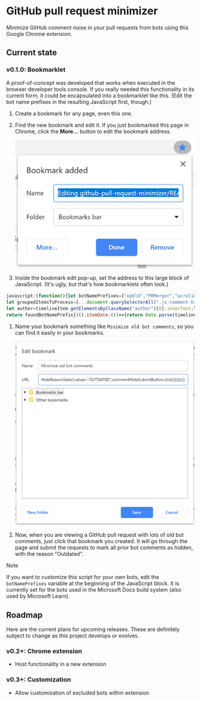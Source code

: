 # GitHub pull request minimizer

Minimize GitHub comment noise in your pull requests from bots using this Google Chrome extension.

## Current state

### v0.1.0: Bookmarklet

A proof-of-concept was developed that works when executed in the browser developer tools console. If you really needed this functionality in its current form, it could be encapsulated into a bookmarklet like this. (Edit the bot name prefixes in the resulting JavaScript first, though.)

1. Create a bookmark for any page, even this one.
1. Find the new bookmark and edit it. If you just bookmarked this page in Chrome, click the **More...** button to edit the bookmark address.

    ![Screenshot of the initial bookmark addition pop-up in Windows Chrome](.\media\new-bookmark-windows-chrome.png)

1. Inside the bookmark edit pop-up, set the address to this large block of JavaScript. (It's ugly, but that's how bookmarklets often look.)

```js
javascript:(function(){let botNamePrefixes=["opbld","PRMerger","acrolinxatmsft"];if(!Array.prototype.groupBy){Array.prototype.groupBy=function(keyDefiner){return this.reduce(function(store,item){let key=keyDefiner(item);let value=store[key]||[];store[key]=value.concat([item]);return store},{})}}
let groupedItemsToProcess=[...document.querySelectorAll(".js-comment-hide-button")].map((button)=>{let timelineItem=button.closest(".js-timeline-item");return{timelineItem:timelineItem,commentHideButton:button,foundAuthorPrefix:(()=>{let isTimelineItemAlreadyHidden=[...timelineItem.getElementsByClassName("minimized-comment")].some(element=>element.offsetWidth>0&&element.offsetHeight>0);if(isTimelineItemAlreadyHidden){return null}
let author=timelineItem.getElementsByClassName("author")[0].innerText;let foundBotNamePrefix=botNamePrefixes.find(botNamePrefix=>author.startsWith(botNamePrefix));if(!foundBotNamePrefix){return null}
return foundBotNamePrefix})(),itemDate:(()=>{return Date.parse(timelineItem.getElementsByClassName("js-timestamp")[0].getElementsByTagName("relative-time")[0].getAttribute("datetime"))})()}}).filter((historyItem)=>historyItem.foundAuthorPrefix!==null).groupBy((historyItem)=>historyItem.foundAuthorPrefix);for(var itemGroup in groupedItemsToProcess){if(groupedItemsToProcess.hasOwnProperty(itemGroup)){let sortedItemsWithoutNewest=[...groupedItemsToProcess[itemGroup]].sort(function(a,b){a.itemDate-b.itemDate}).slice(0,-1);sortedItemsWithoutNewest.forEach(itemToHide=>{let commentHideForm=itemToHide.timelineItem.getElementsByClassName("js-comment-minimize")[0];let commentHideReasonSelect=[...commentHideForm.getElementsByTagName("select")].filter(e=>e.getAttribute("name")==="classifier")[0];let commentHideSubmitButton=[...commentHideForm.getElementsByTagName("button")].filter(e=>e.classList.contains("btn")&&e.getAttribute("type")==="submit")[0];itemToHide.commentHideButton.click();commentHideReasonSelect.value="OUTDATED";commentHideSubmitButton.click()})}}})()
```

1. Name your bookmark something like `Minimize old bot comments`, so you can find it easily in your bookmarks.

    ![Screenshot of the bookmark edit pop-up after setting the fields to match these directions.](.\media\edit-bookmark-windows-chrome.png)

1. Now, when you are viewing a GitHub pull request with lots of old bot comments, just click that bookmark you created. It will go through the page and submit the requests to mark all prior bot comments as hidden, with the reason "Outdated".

> [!NOTE]
> If you want to customize this script for your own bots, edit the `botNamePrefixes` variable at the beginning of the JavaScript block. It is currently set for the bots used in the Microsoft Docs build system (also used by Microsoft Learn).

## Roadmap

Here are the current plans for upcoming releases. These are definitely subject to change as this project develops or evolves.

### v0.2+: Chrome extension

* Host functionality in a new extension

### v0.3+: Customization

* Allow customization of excluded bots within extension

